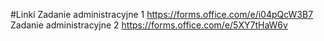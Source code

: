 #Linki
Zadanie administracyjne 1
https://forms.office.com/e/i04pQcW3B7
Zadanie administracyjne 2
https://forms.office.com/e/5XY7tHaW6v